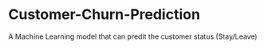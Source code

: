# Customer-Churn-Prediction
A Machine Learning model that can predit the customer status (Stay/Leave)
